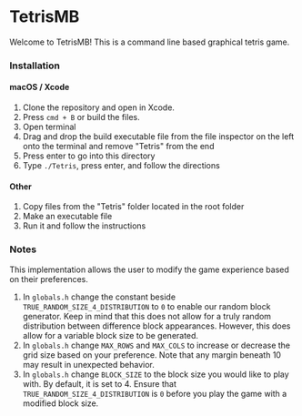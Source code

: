 # TetrisMB

Welcome to TetrisMB! This is a command line based graphical tetris game.

### Installation

#### macOS / Xcode
1. Clone the repository and open in Xcode. 
1. Press `cmd + B` or build the files.
1. Open terminal
1. Drag and drop the build executable file from the file inspector on the left onto the terminal and remove "Tetris" from the end
1. Press enter to go into this directory
1. Type `./Tetris`, press enter, and follow the directions

#### Other
1. Copy files from the "Tetris" folder located in the root folder
1. Make an executable file
1. Run it and follow the instructions

### Notes
This implementation allows the user to modify the game experience based on their preferences.

1. In `globals.h` change the constant beside `TRUE_RANDOM_SIZE_4_DISTRIBUTION` to `0` to enable our random block generator. Keep in mind that this does not allow for a truly random distribution between difference block appearances. However, this does allow for a variable block size to be generated.
1. In `globals.h` change `MAX_ROWS` and `MAX_COLS` to increase or decrease the grid size based on your preference. Note that any margin beneath 10 may result in unexpected behavior.
1. In `globals.h` change `BLOCK_SIZE` to the block size you would like to play with. By default, it is set to 4. Ensure that `TRUE_RANDOM_SIZE_4_DISTRIBUTION` is `0` before you play the game with a modified block size.

